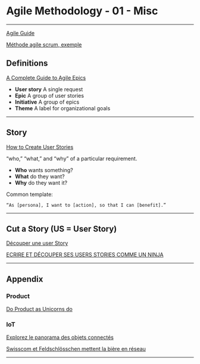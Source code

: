 # Agile Methodology - 01 - Misc

***

[Agile Guide](https://www.wrike.com/agile-guide/)

[Méthode agile scrum, exemple](https://blog.myagilepartner.fr/index.php/2019/10/07/methode-agile-scrum-exemple/)

## Definitions

[A Complete Guide to Agile Epics](https://www.wrike.com/agile-guide/agile-epics-guide/)

- **User story** A single request  
- **Epic** A group of user stories  
- **Initiative** A group of epics  
- **Theme** A label for organizational goals

***

## Story

[How to Create User Stories](https://www.wrike.com/agile-guide/user-stories-guide/)

“who,” “what,” and “why” of a particular requirement.

- **Who** wants something?  
- **What** do they want?  
- **Why** do they want it?

Common template:

```text
“As [persona], I want to [action], so that I can [benefit].”
```

***

## Cut a Story (US = User Story)

[Découper une user Story](https://www.leproductowner.com/product-owner/decouper-une-user-story)

[ECRIRE ET DÉCOUPER SES USERS STORIES COMME UN NINJA](https://blog.eleven-labs.com/fr/ecrire-et-decouper-ses-users-stories-comme-un-ninja/)

***

## Appendix

### Product

[Do Product as Unicorns do](https://www.thiga.co/)

### IoT

[Explorez le panorama des objets connectés](https://openclassrooms.com/fr/courses/5432586-explorez-le-panorama-des-objets-connectes)

[Swisscom et Feldschlösschen mettent la bière en réseau](https://www.swisscom.ch/fr/business/enterprise/themen/iot/processus-innovation-iot.html)

***
